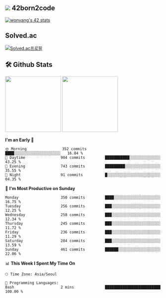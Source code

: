 
## <img src="https://img.shields.io/badge/-000000?style=flat&logo=42&logoColor=white"> 42born2code
[![wonyang's 42 stats](https://badge42.vercel.app/api/v2/cl5nhe5b6007809kydha7ht42/stats?cursusId=21&coalitionId=88)](https://profile.intra.42.fr/users/wonyang)

## Solved.ac
[![Solved.ac프로필](http://mazassumnida.wtf/api/v2/generate_badge?boj=bennyws)](https://solved.ac/bennyws)

## 🛠️ Github Stats
<p>
  <img height="180em" src="https://github-readme-stats-veggie-garden.vercel.app/api?username=gemstoneyang&show_icons=true&include_all_commits=true&bg_color=30,e96443,904e95&title_color=fff&text_color=fff">
  <img height="180em" src="https://github-readme-stats-veggie-garden.vercel.app/api/top-langs/?username=gemstoneyang&layout=compact&bg_color=30,e96443,904e95&title_color=fff&text_color=fff">
</p>

<!--START_SECTION:waka-->
**I'm an Early 🐤** 

```text
🌞 Morning                352 commits         ████░░░░░░░░░░░░░░░░░░░░░   16.84 % 
🌆 Daytime                904 commits         ███████████░░░░░░░░░░░░░░   43.25 % 
🌃 Evening                743 commits         █████████░░░░░░░░░░░░░░░░   35.55 % 
🌙 Night                  91 commits          █░░░░░░░░░░░░░░░░░░░░░░░░   04.35 % 
```
📅 **I'm Most Productive on Sunday** 

```text
Monday                   350 commits         ████░░░░░░░░░░░░░░░░░░░░░   16.75 % 
Tuesday                  256 commits         ███░░░░░░░░░░░░░░░░░░░░░░   12.25 % 
Wednesday                258 commits         ███░░░░░░░░░░░░░░░░░░░░░░   12.34 % 
Thursday                 245 commits         ███░░░░░░░░░░░░░░░░░░░░░░   11.72 % 
Friday                   236 commits         ███░░░░░░░░░░░░░░░░░░░░░░   11.29 % 
Saturday                 284 commits         ███░░░░░░░░░░░░░░░░░░░░░░   13.59 % 
Sunday                   461 commits         ██████░░░░░░░░░░░░░░░░░░░   22.06 % 
```


📊 **This Week I Spent My Time On** 

```text
🕑︎ Time Zone: Asia/Seoul

💬 Programming Languages: 
Bash                     2 mins              █████████████████████████   100.00 % 
```


<!--END_SECTION:waka-->
